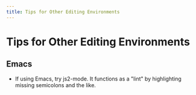 ```yaml
---
title: Tips for Other Editing Environments
---
```

# Tips for Other Editing Environments

## Emacs

- If using Emacs, try js2-mode. It functions as a "lint" by highlighting missing semicolons and the like.

<!--## ESLint

- We have a plugin, `eslint-plugin-gjs`, which has excellent support for GJS development -->

